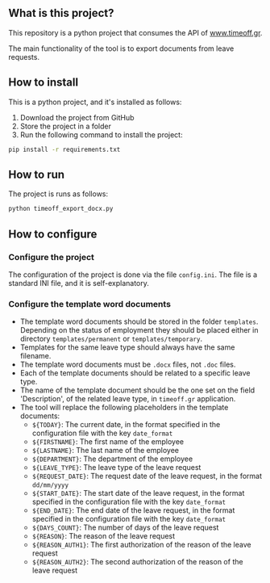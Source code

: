 ## What is this project?

This repository is a python project that consumes the API of www.timeoff.gr.

The main functionality of the tool is to export documents from leave requests.

## How to install

This is a python project, and it's installed as follows:

1. Download the project from GitHub
2. Store the project in a folder
3. Run the following command to install the project:

```bash
pip install -r requirements.txt
```

## How to run

The project is runs as follows:

```bash
python timeoff_export_docx.py
```

## How to configure

### Configure the project

The configuration of the project is done via the file `config.ini`. The file is a standard INI file, and it is self-explanatory.

### Configure the template word documents

- The template word documents should be stored in the folder `templates`. Depending on the status of employment they should be placed either in directory `templates/permanent` or `templates/temporary`.
- Templates for the same leave type should always have the same filename.
- The template word documents must be `.docx` files, not `.doc` files.
- Each of the template documents should be related to a specific leave type.
- The name of the template document should be the one set on the field 'Description', of the related leave type, in `timeoff.gr` application.
- The tool will replace the following placeholders in the template documents:
  - `${TODAY}`: The current date, in the format specified in the configuration file with the key `date_format`
  - `${FIRSTNAME}`: The first name of the employee
  - `${LASTNAME}`: The last name of the employee
  - `${DEPARTMENT}`: The department of the employee
  - `${LEAVE_TYPE}`: The leave type of the leave request
  - `${REQUEST_DATE}`: The request date of the leave request, in the format `dd/mm/yyyy`
  - `${START_DATE}`: The start date of the leave request, in the format specified in the configuration file with the key `date_format`
  - `${END_DATE}`: The end date of the leave request, in the format specified in the configuration file with the key `date_format`
  - `${DAYS_COUNT}`: The number of days of the leave request
  - `${REASON}`: The reason of the leave request
  - `${REASON_AUTH1}`: The first authorization of the reason of the leave request
  - `${REASON_AUTH2}`: The second authorization of the reason of the leave request


